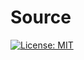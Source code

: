 # Source
[![License: MIT](https://img.shields.io/badge/License-MIT-yellow.svg)](https://opensource.org/licenses/MIT)
